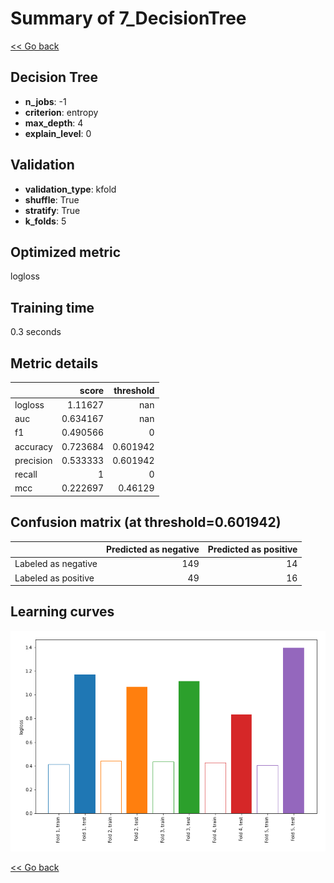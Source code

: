 # Summary of 7_DecisionTree

[<< Go back](../README.md)


## Decision Tree
- **n_jobs**: -1
- **criterion**: entropy
- **max_depth**: 4
- **explain_level**: 0

## Validation
 - **validation_type**: kfold
 - **shuffle**: True
 - **stratify**: True
 - **k_folds**: 5

## Optimized metric
logloss

## Training time

0.3 seconds

## Metric details
|           |    score |   threshold |
|:----------|---------:|------------:|
| logloss   | 1.11627  |  nan        |
| auc       | 0.634167 |  nan        |
| f1        | 0.490566 |    0        |
| accuracy  | 0.723684 |    0.601942 |
| precision | 0.533333 |    0.601942 |
| recall    | 1        |    0        |
| mcc       | 0.222697 |    0.46129  |


## Confusion matrix (at threshold=0.601942)
|                     |   Predicted as negative |   Predicted as positive |
|:--------------------|------------------------:|------------------------:|
| Labeled as negative |                     149 |                      14 |
| Labeled as positive |                      49 |                      16 |

## Learning curves
![Learning curves](learning_curves.png)

[<< Go back](../README.md)
